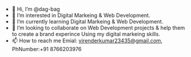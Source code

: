- 👋 Hi, I’m @dag-bag
- 👀 I’m interested in Digital Markeing & Web Development.
- 🌱 I’m currently learning Digital Markeing & Web Development.
- 💞️ I’m looking to collaborate on Web Development projects & help them to create a brand experince Using my digital markeing skills.
- 📫 How to reach me Emial: virenderkumar23435@gmail.com, PhNumber:+91 8766203976

<!---
dag-bag/dag-bag is a ✨ special ✨ repository because its `README.md` (this file) appears on your GitHub profile.
You can click the Preview link to take a look at your changes.
--->
